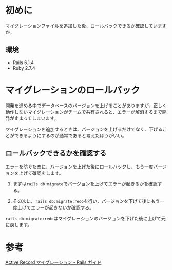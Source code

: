 <!--
title:   【Rails】マイグレーションのロールバックを確認すべし
tags:    Rails,Ruby,migrate
id:      3ff30afcdcbef0f57685
private: false
-->

# 初めに

マイグレーションファイルを追加した後、ロールバックできるか確認していますか。

## 環境

- Rails 6.1.4
- Ruby 2.7.4

# マイグレーションのロールバック

開発を進める中でデータベースのバージョンを上げることがありますが、正しく動作しないマイグレーションがチームで共有されると、エラーが解消するまで開発が止まってしまいます。

マイグレーションを追加するときは、バージョンを上げるだけでなく、下げることができるようにするのが通常であると考えたほうがいい。

## ロールバックできるかを確認する

エラーを防ぐために、バージョンを上げた後にロールバックし、もう一度バージョンを上げて確認をします。

1. まずは`rails db:migrate`でバージョンを上げてエラーが起きるかを確認する。

2. その次に、`rails db:migrate:redo`を行い、バージョンを下げて後にもう一度上げてエラーが起きないか確認する。

`rails db:migrate:redo`はマイグレーションのバージョンを下げた後に上げて元に戻します。

# 参考

[Active Record マイグレーション - Rails ガイド](https://railsguides.jp/active_record_migrations.html)
